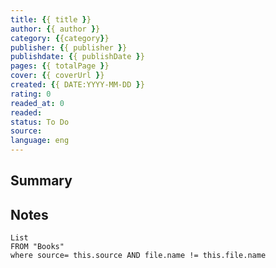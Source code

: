 ```yaml
---
title: {{ title }}
author: {{ author }}
category: {{category}}
publisher: {{ publisher }}
publishdate: {{ publishDate }}
pages: {{ totalPage }}
cover: {{ coverUrl }}
created: {{ DATE:YYYY-MM-DD }}
rating: 0
readed_at: 0
readed:
status: To Do
source: 
language: eng
---
```

## Summary


## Notes
```dataview
List 
FROM "Books"
where source= this.source AND file.name != this.file.name
```